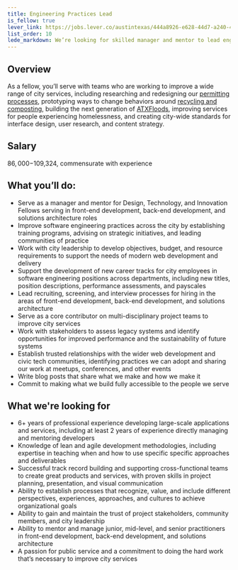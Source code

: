 ```yaml
---
title: Engineering Practices Lead
is_fellow: true
lever_link: https://jobs.lever.co/austintexas/444a8926-e628-44d7-a240-49c8df16dbf9/apply
list_order: 10
lede_markdown: We’re looking for skilled manager and mentor to lead engineering practices for City of Austin’s Design, Technology, and Innovation Fellows program.
---
```


## Overview
As a fellow, you’ll serve with teams who are working to improve a wide range of city services, including researching and redesigning our [permitting processes](http://www.austintexas.gov/department/development-services), prototyping ways to change behaviors around [recycling and composting](http://www.austintexas.gov/department/austin-resource-recovery), building the next generation of [ATXFloods](https://www.atxfloods.com), improving services for people experiencing homelessness, and creating city-wide standards for interface design, user research, and content strategy.

## Salary

$86,000-$109,324, commensurate with experience

## What you’ll do:

*   Serve as a manager and mentor for Design, Technology, and Innovation Fellows serving in front-end development, back-end development, and solutions architecture roles
*   Improve software engineering practices across the city by establishing training programs, advising on strategic initiatives, and leading communities of practice
*   Work with city leadership to develop objectives, budget, and resource requirements to support the needs of modern web development and delivery
*   Support the development of new career tracks for city employees in software engineering positions across departments, including new titles, position descriptions, performance assessments, and payscales
*   Lead recruiting, screening, and interview processes for hiring in the areas of front-end development, back-end development, and solutions architecture
*   Serve as a core contributor on multi-disciplinary project teams to improve city services
*   Work with stakeholders to assess legacy systems and identify opportunities for improved performance and the sustainability of future systems
*   Establish trusted relationships with the wider web development and civic tech communities, identifying practices we can adopt and sharing our work at meetups, conferences, and other events
*   Write blog posts that share what we make and how we make it
*   Commit to making what we build fully accessible to the people we serve

## What we're looking for

*   6+ years of professional experience developing large-scale applications and services, including at least 2 years of experience directly managing and mentoring developers
*   Knowledge of lean and agile development methodologies, including expertise in teaching when and how to use specific specific approaches and deliverables
*   Successful track record building and supporting cross-functional teams to create great products and services, with proven skills in project planning, presentation, and visual communication
*   Ability to establish processes that recognize, value, and include different perspectives, experiences, approaches, and cultures to achieve organizational goals
*   Ability to gain and maintain the trust of project stakeholders, community members, and city leadership
*   Ability to mentor and manage junior, mid-level, and senior practitioners in front-end development, back-end development, and solutions architecture
*   A passion for public service and a commitment to doing the hard work that’s necessary to improve city services
